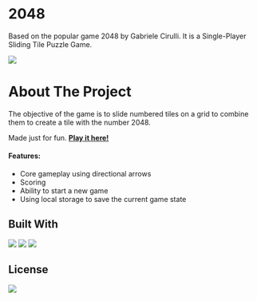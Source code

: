 # 2048
Based on the popular game 2048 by Gabriele Cirulli. It is a Single-Player Sliding Tile Puzzle Game.

[![](https://i.postimg.cc/v8KzcjWn/2048-preview.png)](https://i.postimg.cc/v8KzcjWn/2048-preview.png)
# About The Project

The objective of the game is to slide numbered tiles on a grid to combine them to create a tile with the number 2048.

Made just for fun. [**Play it here!**](https://devangshrimali99.github.io/2048/ "**Play it here!**")


#### **Features:**
- Core gameplay using directional arrows
- Scoring 
- Ability to start a new game
- Using local storage to save the current game state


Built With
-------------
[![](https://camo.githubusercontent.com/49fbb99f92674cc6825349b154b65aaf4064aec465d61e8e1f9fb99da3d922a1/68747470733a2f2f696d672e736869656c64732e696f2f62616467652f68746d6c352d2532334533344632362e7376673f7374796c653d666f722d7468652d6261646765266c6f676f3d68746d6c35266c6f676f436f6c6f723d7768697465)](https://camo.githubusercontent.com/49fbb99f92674cc6825349b154b65aaf4064aec465d61e8e1f9fb99da3d922a1/68747470733a2f2f696d672e736869656c64732e696f2f62616467652f68746d6c352d2532334533344632362e7376673f7374796c653d666f722d7468652d6261646765266c6f676f3d68746d6c35266c6f676f436f6c6f723d7768697465) [![](https://camo.githubusercontent.com/aeddc848275a1ffce386dc81c04541654ca07b2c43bbb8ad251085c962672aea/68747470733a2f2f696d672e736869656c64732e696f2f62616467652f6a6176617363726970742d2532333332333333302e7376673f7374796c653d666f722d7468652d6261646765266c6f676f3d6a617661736372697074266c6f676f436f6c6f723d253233463744463145)](https://camo.githubusercontent.com/aeddc848275a1ffce386dc81c04541654ca07b2c43bbb8ad251085c962672aea/68747470733a2f2f696d672e736869656c64732e696f2f62616467652f6a6176617363726970742d2532333332333333302e7376673f7374796c653d666f722d7468652d6261646765266c6f676f3d6a617661736372697074266c6f676f436f6c6f723d253233463744463145) [![](https://camo.githubusercontent.com/e6b67b27998fca3bccf4c0ee479fc8f9de09d91f389cccfbe6cb1e29c10cfbd7/68747470733a2f2f696d672e736869656c64732e696f2f62616467652f637373332d2532333135373242362e7376673f7374796c653d666f722d7468652d6261646765266c6f676f3d63737333266c6f676f436f6c6f723d7768697465)](https://camo.githubusercontent.com/e6b67b27998fca3bccf4c0ee479fc8f9de09d91f389cccfbe6cb1e29c10cfbd7/68747470733a2f2f696d672e736869656c64732e696f2f62616467652f637373332d2532333135373242362e7376673f7374796c653d666f722d7468652d6261646765266c6f676f3d63737333266c6f676f436f6c6f723d7768697465)

License
-------------
[![](https://camo.githubusercontent.com/1d96b67fa315bb84450640ee586e13e4911d837d465872ae1531e074ddb8038c/68747470733a2f2f696d672e736869656c64732e696f2f6769746875622f6c6963656e73652f52756e74696d652d546572726f722d5465616d2f323034382d47616d652e7376673f7374796c653d666f722d7468652d6261646765)](https://camo.githubusercontent.com/1d96b67fa315bb84450640ee586e13e4911d837d465872ae1531e074ddb8038c/68747470733a2f2f696d672e736869656c64732e696f2f6769746875622f6c6963656e73652f52756e74696d652d546572726f722d5465616d2f323034382d47616d652e7376673f7374796c653d666f722d7468652d6261646765)
